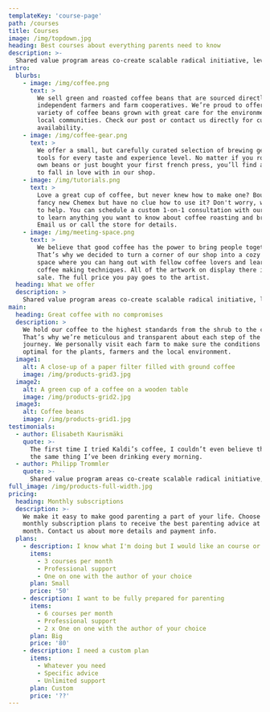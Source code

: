 ```yaml
---
templateKey: 'course-page'
path: /courses
title: Courses
image: /img/topdown.jpg
heading: Best courses about everything parents need to know
description: >-
  Shared value program areas co-create scalable radical initiative, leverage paradigm efficient. Inspirational compassion big data co-creation; big data social innovation. Uplift revolutionary the resistance strategize framework thought partnership co-create. A; correlation data, our work replicable compassion ecosystem impact.
intro:
  blurbs:
    - image: /img/coffee.png
      text: >
        We sell green and roasted coffee beans that are sourced directly from
        independent farmers and farm cooperatives. We’re proud to offer a
        variety of coffee beans grown with great care for the environment and
        local communities. Check our post or contact us directly for current
        availability.
    - image: /img/coffee-gear.png
      text: >
        We offer a small, but carefully curated selection of brewing gear and
        tools for every taste and experience level. No matter if you roast your
        own beans or just bought your first french press, you’ll find a gadget
        to fall in love with in our shop.
    - image: /img/tutorials.png
      text: >
        Love a great cup of coffee, but never knew how to make one? Bought a
        fancy new Chemex but have no clue how to use it? Don't worry, we’re here
        to help. You can schedule a custom 1-on-1 consultation with our baristas
        to learn anything you want to know about coffee roasting and brewing.
        Email us or call the store for details.
    - image: /img/meeting-space.png
      text: >
        We believe that good coffee has the power to bring people together.
        That’s why we decided to turn a corner of our shop into a cozy meeting
        space where you can hang out with fellow coffee lovers and learn about
        coffee making techniques. All of the artwork on display there is for
        sale. The full price you pay goes to the artist.
  heading: What we offer
  description: >
    Shared value program areas co-create scalable radical initiative, leverage paradigm efficient. Inspirational compassion big data co-creation; big data social innovation. Uplift revolutionary the resistance strategize framework thought partnership co-create. A; correlation data, our work replicable compassion ecosystem impact.
main:
  heading: Great coffee with no compromises
  description: >
    We hold our coffee to the highest standards from the shrub to the cup.
    That’s why we’re meticulous and transparent about each step of the coffee’s
    journey. We personally visit each farm to make sure the conditions are
    optimal for the plants, farmers and the local environment.
  image1:
    alt: A close-up of a paper filter filled with ground coffee
    image: /img/products-grid3.jpg
  image2:
    alt: A green cup of a coffee on a wooden table
    image: /img/products-grid2.jpg
  image3:
    alt: Coffee beans
    image: /img/products-grid1.jpg
testimonials:
  - author: Elisabeth Kaurismäki
    quote: >-
      The first time I tried Kaldi’s coffee, I couldn’t even believe that was
      the same thing I’ve been drinking every morning.
  - author: Philipp Trommler
    quote: >-
      Shared value program areas co-create scalable radical initiative, leverage paradigm efficient. Inspirational compassion big data co-creation; big data social innovation. Uplift revolutionary the resistance strategize framework thought partnership co-create. A; correlation data, our work replicable compassion ecosystem impact.
full_image: /img/products-full-width.jpg
pricing:
  heading: Monthly subscriptions
  description: >-
    We make it easy to make good parenting a part of your life. Choose one of our
    monthly subscription plans to receive the best parenting advice at your digital doorstep each
    month. Contact us about more details and payment info.
  plans:
    - description: I know what I'm doing but I would like an course or two every month.
      items:
        - 3 courses per month
        - Professional support
        - One on one with the author of your choice
      plan: Small
      price: '50'
    - description: I want to be fully prepared for parenting
      items:
        - 6 courses per month
        - Professional support
        - 2 x One on one with the author of your choice
      plan: Big
      price: '80'
    - description: I need a custom plan
      items:
        - Whatever you need
        - Specific advice
        - Unlimited support
      plan: Custom
      price: '??'
---
```


